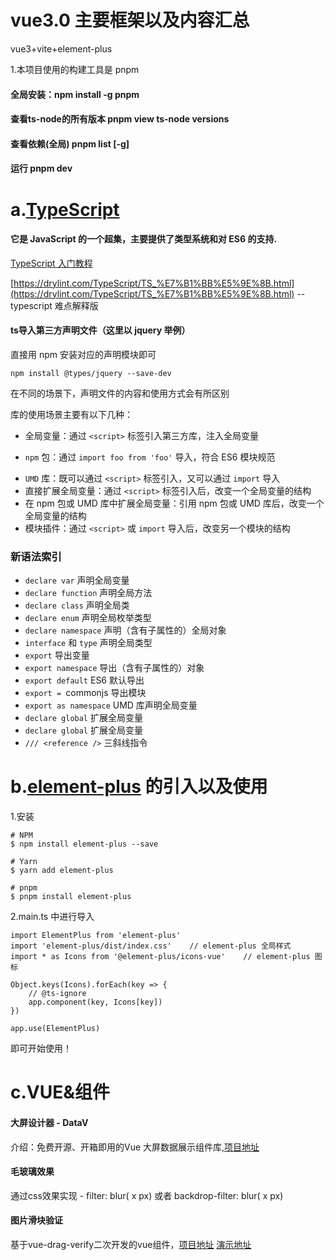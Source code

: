 # vue3.0 主要框架以及内容汇总

vue3+vite+element-plus

1.本项目使用的构建工具是 pnpm

#### 全局安装：npm install -g pnpm

#### 查看ts-node的所有版本 pnpm view ts-node versions

#### 查看依赖(全局) pnpm list [-g]

#### 运行 pnpm dev

# a.[TypeScript](https://www.typescriptlang.org/docs/handbook/basic-types.html)

#### 它是 JavaScript 的一个超集，主要提供了类型系统和对 ES6 的支持.

[TypeScript 入门教程](https://ts.xcatliu.com/)

[https://drylint.com/TypeScript/TS_%E7%B1%BB%E5%9E%8B.html](https://drylint.com/TypeScript/TS_%E7%B1%BB%E5%9E%8B.html) -- typescript 难点解释版

#### ts导入第三方声明文件（这里以 jquery 举例）

直接用 npm 安装对应的声明模块即可
````
npm install @types/jquery --save-dev
````

在不同的场景下，声明文件的内容和使用方式会有所区别

库的使用场景主要有以下几种：

- 全局变量：通过 `<script>` 标签引入第三方库，注入全局变量
* `npm` 包：通过 `import foo from 'foo'` 导入，符合 ES6 模块规范 
+ `UMD` 库：既可以通过 `<script>` 标签引入，又可以通过 `import` 导入 
+ 直接扩展全局变量：通过 `<script>` 标签引入后，改变一个全局变量的结构 
+ 在 npm 包或 UMD 库中扩展全局变量：引用 npm 包或 UMD 库后，改变一个全局变量的结构 
+ 模块插件：通过 `<script>` 或 `import` 导入后，改变另一个模块的结构 

### 新语法索引

+ `declare var` 声明全局变量
+ `declare function` 声明全局方法
+ `declare class` 声明全局类
+ `declare enum` 声明全局枚举类型
+ `declare namespace` 声明（含有子属性的）全局对象
+ `interface` 和 `type` 声明全局类型
+ `export` 导出变量
+ `export namespace` 导出（含有子属性的）对象
+ `export default` ES6 默认导出
+ `export = `commonjs 导出模块
+ `export as namespace` UMD 库声明全局变量
+ `declare global` 扩展全局变量
+ `declare global` 扩展全局变量
+ `/// <reference />` 三斜线指令



# b.[element-plus](https://element-plus.org/zh-CN/) 的引入以及使用

1.安装

````
# NPM
$ npm install element-plus --save

# Yarn
$ yarn add element-plus

# pnpm
$ pnpm install element-plus
````

2.main.ts 中进行导入

````
import ElementPlus from 'element-plus'
import 'element-plus/dist/index.css'    // element-plus 全局样式
import * as Icons from '@element-plus/icons-vue'    // element-plus 图标

Object.keys(Icons).forEach(key => {
    // @ts-ignore
    app.component(key, Icons[key])
})

app.use(ElementPlus)
````
即可开始使用！

# c.VUE&组件

#### 大屏设计器  - DataV

介绍：免费开源、开箱即用的Vue 大屏数据展示组件库,[项目地址](http://datav.jiaminghi.com/)

#### 毛玻璃效果

通过css效果实现 - filter: blur( x px) 或者 backdrop-filter: blur( x px)

#### 图片滑块验证

基于vue-drag-verify二次开发的vue组件，[项目地址](https://github.com/yimijianfang/vue-drag-verify) [演示地址](https://yimijianfang.github.io/vue-drag-verify/#/)
